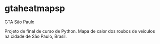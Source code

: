 # gtaheatmapsp
GTA São Paulo

Projeto de final de curso de Python.
Mapa de calor dos roubos de veículos na cidade de São Paulo, Brasil.
